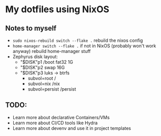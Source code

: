 # My dotfiles using NixOS

## Notes to myself
 - `sudo nixos-rebuild switch --flake .`
   rebuild the nixos config
 - `home-manager switch --flake .` if not in NixOS (probably won't work anyway)
   rebuild home-manager stuff
 - Zephyrus disk layout:
   - "$DISK"p1 /boot fat32 1G
   - "$DISK"p2 swap 16G
   - "$DISK"p3 luks -> btrfs
     - subvol=root /
     - subvol=nix /nix
     - subvol=persist /persist

## TODO:
 - Learn more about declarative Containers/VMs
 - Learn more about CI/CD tools like Hydra
 - Learn more about devenv and use it in project templates
